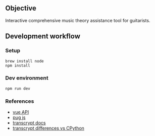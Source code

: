 ## Objective

Interactive comprehensive music theory assistance tool for guitarists.

## Development workflow

### Setup

    brew install node
    npm install

### Dev environment
    npm run dev

### References

  - [vue API](https://vuejs.org/v2/api/)
  - [pug js](https://pugjs.org/language/attributes.html)
  - [transcrypt docs](http://www.transcrypt.org/docs/html/index.html)
  - [transcrypt differences vs CPython](http://www.transcrypt.org/docs/html/differences_cpython.html)
